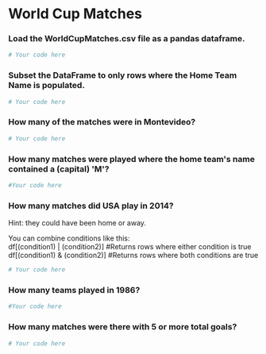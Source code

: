 
# World Cup Matches

### Load the WorldCupMatches.csv file as a pandas dataframe.


```python
# Your code here
```

### Subset the DataFrame to only rows where the Home Team Name is populated.


```python
# Your code here
```

### How many of the matches were in Montevideo?


```python
# Your code here
```

###  How many matches were played where the home team's name contained a (capital) 'M'?


```python
#Your code here
```

### How many matches did USA play in 2014?  

Hint: they could have been home or away.  

You can combine conditions like this:  
df[(condition1) | (condition2)] #Returns rows where either condition is true  
df[(condition1) & (condition2)] #Returns rows where both conditions are true  


```python
# Your code here
```

### How many teams played in 1986?


```python
#Your code here
```

### How many matches were there with 5 or more total goals?


```python
# Your code here
```
